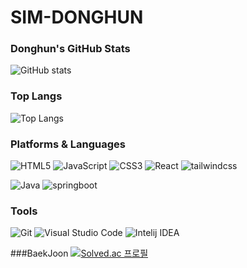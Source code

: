 # SIM-DONGHUN

### Donghun's GitHub Stats

![GitHub stats](https://github-readme-stats.vercel.app/api?username=Saaad9&show_icons=true&theme=radical)

### Top Langs
![Top Langs](https://github-readme-stats.vercel.app/api/top-langs/?username=anuraghazra)

### Platforms & Languages
![HTML5](https://img.shields.io/badge/HTML5-E34F26.svg?&style=for-the-badge&logo=HTML5&logoColor=white)
![JavaScript](https://img.shields.io/badge/JavaScript-F7DF1E.svg?&style=for-the-badge&logo=JavaScript&logoColor=white)
![CSS3](https://img.shields.io/badge/CSS3-1572B6.svg?&style=for-the-badge&logo=CSS3&logoColor=white)
![React](https://img.shields.io/badge/react-61DAFB.svg?&style=for-the-badge&logo=react%20Code&logoColor=white)
![tailwindcss](https://img.shields.io/badge/tailwindcss-06B6D4.svg?&style=for-the-badge&logo=tailwindcss%20Code&logoColor=white)


![Java](https://img.shields.io/badge/Java-007396.svg?&style=for-the-badge&logo=Java&logoColor=white)
![springboot](https://img.shields.io/badge/springboot-6DB33F.svg?&style=for-the-badge&logo=springboot&logoColor=white)


### Tools
![Git](https://img.shields.io/badge/Git-F05032.svg?&style=for-the-badge&logo=Git&logoColor=white)
![Visual Studio Code](https://img.shields.io/badge/Visual%20Studio%20Code-007ACC.svg?&style=for-the-badge&logo=Visual%20Studio%20Code&logoColor=white)
![Intelij IDEA](https://img.shields.io/badge/intellijidea-000000.svg?&style=for-the-badge&logo=intellijidea%20Code&logoColor=white)



###BaekJoon
[![Solved.ac
프로필](http://mazassumnida.wtf/api/generate_badge?boj=ehdgnstla)](https://solved.ac/ehdgnstla)

